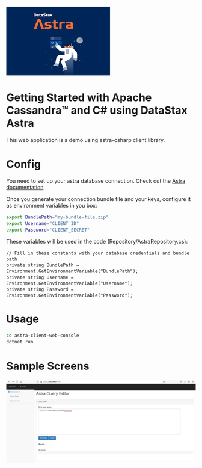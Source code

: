 ![alt tag](https://github.com/felipecembranelli/astra-poc/blob/master/doc/datastax.png)


# Getting Started with Apache Cassandra™ and C# using DataStax Astra 
This web application is a demo using astra-csharp client library.

# Config

You need to set up your astra database connection. Check out the [Astra documentation](https://docs.datastax.com/en/astra/docs/)

Once you generate your connection bundle file and your keys, configure it as environment variables in you box:

```sh
export BundlePath="my-bundle-file.zip"
export Username="CLIENT_ID"
export Password="CLIENT_SECRET"

```

These variables will be used in the code (Repository/AstraRepository.cs):

```dotnet
// Fill in these constants with your database credentials and bundle path
private string BundlePath = Environment.GetEnvironmentVariable("BundlePath");
private string Username = Environment.GetEnvironmentVariable("Username");
private string Password = Environment.GetEnvironmentVariable("Password");
```



# Usage

```sh
cd astra-client-web-console
dotnet run
```

# Sample Screens

![alt tag](https://github.com/felipecembranelli/astra-poc/blob/master/doc/mainpage.png)



